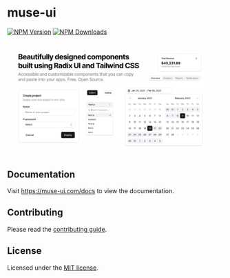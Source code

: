 # muse-ui

[![NPM Version](https://img.shields.io/npm/v/muse-ui)](https://www.npmjs.com/package/muse-ui) [![NPM Downloads](https://img.shields.io/npm/dy/muse-ui)](https://www.npmjs.com/package/muse-ui)

![hero](apps/www/public/og.jpg)

## Documentation

Visit <https://muse-ui.com/docs> to view the documentation.

## Contributing

Please read the [contributing guide](/CONTRIBUTING.md).

## License

Licensed under the [MIT license](https://github.com/muse-ui/muse-ui/blob/main/LICENSE.md).
